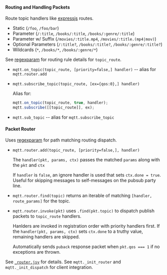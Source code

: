 #### Routing and Handling Packets

[regexparam]: https://github.com/lukeed/regexparam#readme 
[expressjs]: https://github.com/expressjs/express#readme

Route topic handlers like [expressjs][] routes.

  * Static (`/foo`, `/foo/bar`)
  * Parameter (`/:title`, `/books/:title`, `/books/:genre/:title`)
  * Parameter w/ Suffix (`/movies/:title.mp4`, `/movies/:title.(mp4|mov)`)
  * Optional Parameters (`/:title?`, `/books/:title?`, `/books/:genre/:title?`)
  * Wildcards (`*`, `/books/*`, `/books/:genre/*`)

See [regexparam][] for routing rule details for `topic_route`.


* `mqtt.on_topic(topic_route, [priority=false,] handler)` -- alias for `mqtt.router.add`

* `mqtt.subscribe_topic(topic_route, [ex={qos:0},] handler)`

  Alias for:

  ```javascript
  mqtt.on_topic(topic_route, true, handler);
  mqtt.subscribe([[topic_route]], ex);
  ```

* `mqtt.sub_topic` -- alias for `mqtt.subscribe_topic`


#### Packet Router

Uses [regexparam][] for path matching routing dispatch.

* `mqtt.router.add(topic_route, [priority=false,], handler)`

  The `handler(pkt, params, ctx)` passes the matched `params` along with the `pkt` and `ctx`

  If `handler` is `false`, an ignore handler is used that sets `ctx.done = true`. Useful for skipping messages to self-messages on the pubsub party line.

* `mqtt.router.find(topic)` returns an iterable of matching `[handler, route_params]` for the topic.

* `mqtt.router.invoke(pkt)` uses `.find(pkt.topic)` to dispatch publish packets to `topic_route` handlers.

  Hanlders are invoked in registration order with priority handlers first.
  If the `handler(pkt, params, ctx)` sets `ctx.done` to a truthy value,
  remaining handlers are skipped.

  Automatically sends `puback` response packet when `pkt.qos === 1` if no exceptions are thrown.

See [`_router.jsy`](../code/_router.jsy) for details.
See `mqtt._init_router` and `mqtt._init_dispatch` for client integration.

